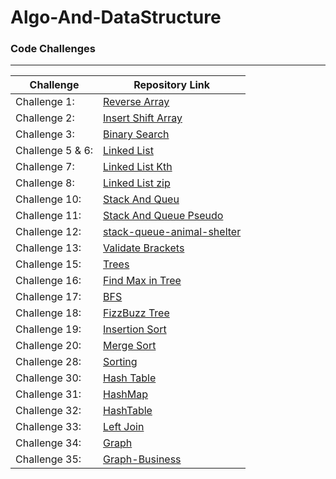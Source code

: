 # Algo-And-DataStructure
<h3>Code Challenges</h3>
<hr>



| Challenge                            | Repository Link                                                                                         |
|--------------------------------------|-------------------------------------------------------------------------------------------------        |
| Challenge 1:            | [Reverse Array ](https://github.com/bashar-27/Algo-And-DataStructure/tree/master/CodeChallenge/DSandAlgo)            |
| Challenge 2:            | [Insert Shift Array](https://github.com/bashar-27/Algo-And-DataStructure/blob/master/CodeChallenge/shiftArr.md)      |
| Challenge 3:            | [Binary Search ](https://github.com/bashar-27/Algo-And-DataStructure/blob/master/CodeChallenge/BinaryTree.md)        |
| Challenge 5 & 6:        | [Linked List  ](https://github.com/bashar-27/Algo-And-DataStructure/tree/master/CodeChallenge/InsertShift)           |
| Challenge 7:            | [Linked List Kth ](https://github.com/bashar-27/Algo-And-DataStructure/blob/master/CodeChallenge/linked-list-kth.md) |
| Challenge 8:            | [Linked List zip](CodeChallenge/Linked-List-zip.md)                                                                  |
| Challenge 10:           | [Stack And Queu](CodeChallenge/StackAndQueue.md)                                                                     |
| Challenge 11:           | [Stack And Queue Pseudo](CodeChallenge/Challange11.md)                                                               |
| Challenge 12:           | [stack-queue-animal-shelter](CodeChallenge/shelter.md)                                                               |
| Challenge 13:           | [Validate Brackets](CodeChallenge/challenge13.md)                                                                    |
| Challenge 15:           | [Trees](CodeChallenge/Tree.md)                                                                                       |
| Challenge 16:           | [Find Max in Tree](CodeChallenge/maxValueTree.md)                                                                    |
| Challenge 17:           | [BFS](CodeChallenge/BFS.md)                                                                                          |
| Challenge 18:           |[FizzBuzz Tree](CodeChallenge/fizzBuzzTree.md)                                                                        |
| Challenge 19:           |[Insertion Sort](CodeChallenge/insertionSort.md)                                                                      |
| Challenge 20:           |[Merge Sort](CodeChallenge/mergeSort.md)                                                                              |
| Challenge 28:           |[Sorting](CodeChallenge/Sort.md)                                                                                      |
| Challenge 30:           |[Hash Table](CodeChallenge/Hash.md)                                                                                   | 
| Challenge 31:           |[HashMap](https://github.com/bashar-27/Algo-And-DataStructure/blob/master/CodeChallenge/HashMap.md)                   |   
| Challenge 32:           |[HashTable](CodeChallenge/InterSection.md)                                                                            |
| Challenge 33:           |[Left Join](CodeChallenge/LJoin.md)                                                                                   | 
| Challenge 34:           |[Graph](CodeChallenge/Graph.md)                                                                                       |
| Challenge 35:           |[Graph-Business](CodeChallenge/GraphBusiness.md)                                                                      |
